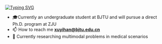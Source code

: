 [![Typing SVG](https://readme-typing-svg.herokuapp.com?font=JetBrains+Mono&pause=1000&width=435&lines=Hi+there%2C+I+am+F1yingWhite)](https://git.io/typing-svg)

- :mortar_board:Currently an undergraduate student at BJTU and will pursue a direct Ph.D. program at ZJU
- 📫 How to reach me **xuyihan@bjtu.edu.cn**
- 📸 Currently researching multimodal problems in medical scenarios
